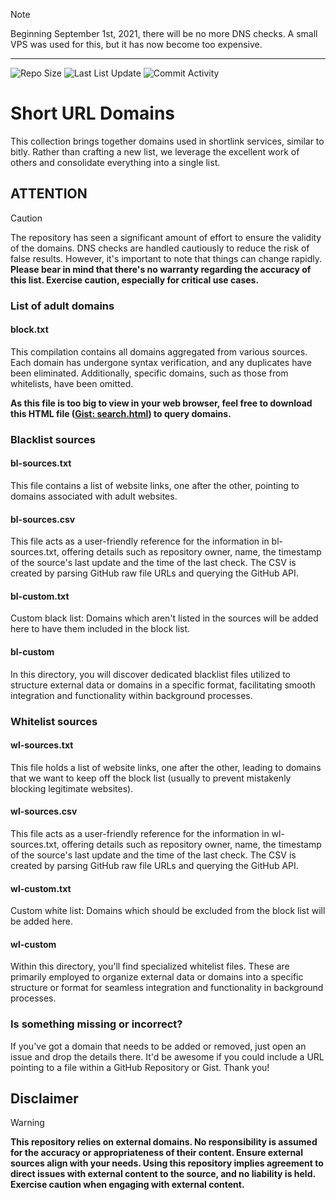 > [!NOTE]
> Beginning September 1st, 2021, there will be no more DNS checks. A small VPS was used for this, but it has now become too expensive.

---


![Repo Size](https://img.shields.io/github/repo-size/Bon-Appetit/shorturl-domains?style=flat-square&logo=github&label=Repo%20Size&cacheSeconds=86400) ![Last List Update](https://img.shields.io/badge/dynamic/json?url=https%3A%2F%2Fapi.github.com%2Frepos%2FBon-Appetit%2Fshorturl-domains%2Fcommits%3Fpath%3Dblock.txt%26page%3D1%26per_page%3D1&query=%24%5B0%5D.commit.author.date&style=flat-square&logo=github&label=Last%20List%20Update&cacheSeconds=86400) ![Commit Activity](https://img.shields.io/github/commit-activity/y/Bon-Appetit/shorturl-domains?style=flat-square&logo=github&label=Commit%20Activity&cacheSeconds=86400)


# Short URL Domains
This collection brings together domains used in shortlink services, similar to bitly. Rather than crafting a new list, we leverage the excellent work of others and consolidate everything into a single list.

## ATTENTION
> [!CAUTION]
> The repository has seen a significant amount of effort to ensure the validity of the domains. DNS checks are handled cautiously to reduce the risk of false results. However, it's important to note that things can change rapidly. **Please bear in mind that there's no warranty regarding the accuracy of this list. Exercise caution, especially for critical use cases.**

### List of adult domains

#### block.txt
This compilation contains all domains aggregated from various sources. Each domain has undergone syntax verification, and any duplicates have been eliminated. Additionally, specific domains, such as those from whitelists, have been omitted.

**As this file is too big to view in your web browser, feel free to download this HTML file ([Gist: search.html](https://gist.github.com/CodeAlDente/ee033860b0963b34ed107e95102870f7#file-search-html)) to query domains.**

### Blacklist sources

#### bl-sources.txt
This file contains a list of website links, one after the other, pointing to domains associated with adult websites.

#### bl-sources.csv
This file acts as a user-friendly reference for the information in bl-sources.txt, offering details such as repository owner, name, the timestamp of the source's last update and the time of the last check. The CSV is created by parsing GitHub raw file URLs and querying the GitHub API.

#### bl-custom.txt
Custom black list: Domains which aren't listed in the sources will be added here to have them included in the block list.

#### bl-custom
In this directory, you will discover dedicated blacklist files utilized to structure external data or domains in a specific format, facilitating smooth integration and functionality within background processes.

### Whitelist sources

#### wl-sources.txt
This file holds a list of website links, one after the other, leading to domains that we want to keep off the block list (usually to prevent mistakenly blocking legitimate websites).

#### wl-sources.csv
This file acts as a user-friendly reference for the information in wl-sources.txt, offering details such as repository owner, name, the timestamp of the source's last update and the time of the last check. The CSV is created by parsing GitHub raw file URLs and querying the GitHub API.

#### wl-custom.txt
Custom white list: Domains which should be excluded from the block list will be added here.

#### wl-custom
Within this directory, you'll find specialized whitelist files. These are primarily employed to organize external data or domains into a specific structure or format for seamless integration and functionality in background processes.

### Is something missing or incorrect?
If you've got a domain that needs to be added or removed, just open an issue and drop the details there. It'd be awesome if you could include a URL pointing to a file within a GitHub Repository or Gist. Thank you!

## Disclaimer
> [!WARNING]
> **This repository relies on external domains. No responsibility is assumed for the accuracy or appropriateness of their content. Ensure external sources align with your needs. Using this repository implies agreement to direct issues with external content to the source, and no liability is held. Exercise caution when engaging with external content.**